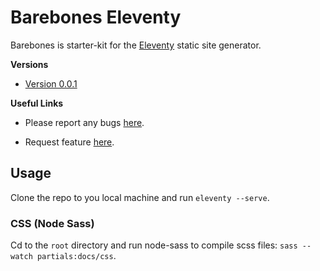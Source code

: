 # Barebones Eleventy 

Barebones is starter-kit for the [Eleventy](https://www.11ty.dev) static site generator.

**Versions**

- [Version 0.0.1](https://getbarebones.danielcanetti.com/updates/launch/)

**Useful Links**

- Please report any bugs [here](https://github.com/DanCanetti/eleventy-barebones/issues/new?assignees=&labels=&template=bug_report.md&title=).

- Request feature [here](https://github.com/DanCanetti/eleventy-barebones/issues/new?assignees=&labels=&template=feature_request.md&title=).

## Usage

Clone the repo to you local machine and run `eleventy --serve`.

### CSS (Node Sass)

Cd to the `root` directory and run node-sass to compile scss files: `sass --watch partials:docs/css`.